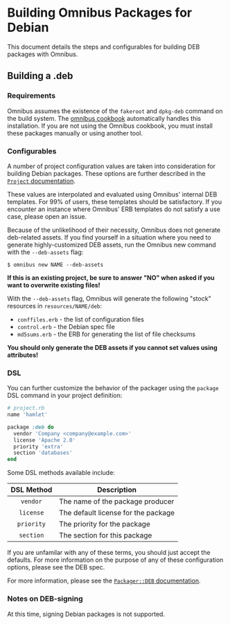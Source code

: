 Building Omnibus Packages for Debian
====================================
This document details the steps and configurables for building DEB packages with Omnibus.


Building a .deb
---------------
### Requirements
Omnibus assumes the existence of the `fakeroot` and `dpkg-deb` command on the build system. The [omnibus cookbook](https://supermarket.getchef.com/cookbooks/omnibus) automatically handles this installation. If you are not using the Omnibus cookbook, you must install these packages manually or using another tool.

### Configurables
A number of project configuration values are taken into consideration for building Debian packages. These options are further described in the [`Project` documentation](http://rubydoc.info/github/opscode/omnibus/Omnibus/Project).

These values are interpolated and evaluated using Omnibus' internal DEB templates. For 99% of users, these templates should be satisfactory. If you encounter an instance where Omnibus' ERB templates do not satisfy a use case, please open an issue.

Because of the unlikelihood of their necessity, Omnibus does not generate deb-related assets. If you find yourself in a situation where you need to generate highly-customized DEB assets, run the Omnibus new command with the `--deb-assets` flag:

    $ omnibus new NAME --deb-assets

**If this is an existing project, be sure to answer "NO" when asked if you want to overwrite existing files!**

With the `--deb-assets` flag, Omnibus will generate the following "stock" resources in `resources/NAME/deb`:

- `conffiles.erb` - the list of configuration files
- `control.erb` - the Debian spec file
- `md5sums.erb` - the ERB for generating the list of file checksums

**You should only generate the DEB assets if you cannot set values using attributes!**

### DSL
You can further customize the behavior of the packager using the `package` DSL command in your project definition:

```ruby
# project.rb
name 'hamlet'

package :deb do
  vendor 'Company <company@example.com>'
  license 'Apache 2.0'
  priority 'extra'
  section 'databases'
end
```

Some DSL methods available include:

| DSL Method           | Description                                 |
| :------------------: | --------------------------------------------|
| `vendor`             | The name of the package producer            |
| `license`            | The default license for the package         |
| `priority`           | The priority for the package                |
| `section`            | The section for this package                |

If you are unfamilar with any of these terms, you should just accept the defaults. For more information on the purpose of any of these configuration options, please see the DEB spec.

For more information, please see the [`Packager::DEB` documentation](http://rubydoc.info/github/opscode/omnibus/Omnibus/Packager/DEB).

### Notes on DEB-signing
At this time, signing Debian packages is not supported.
